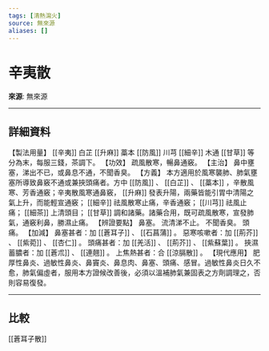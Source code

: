```yaml
---
tags: [清熱瀉火]
source: 無來源
aliases: []
---
```


# 辛夷散

**來源**: 無來源  

---

## 詳細資料
【製法用量】 [[辛夷]] 白芷 [[升麻]] 藁本 [[防風]] 川芎 [[細辛]] 木通 [[甘草]] 等分為末，每服三錢，茶調下。
【功效】
疏風散寒，暢鼻通竅。
【主治】
鼻中壅塞，涕出不已，或鼻息不通，不聞香臭。
【方義】
本方適用於風寒襲肺、肺氣壅塞所導致鼻竅不通或兼挾頭痛者。方中 [[防風]] 、 [[白芷]] 、 [[藁本]] ，辛散風寒、芳香通竅；辛夷散風寒通鼻竅， [[升麻]] 發表升陽，兩藥皆能引胃中清陽之氣上升，而能輕宣通竅； [[細辛]] 祛風散寒止痛，辛香通竅； [[川芎]] 祛風止痛； [[細茶]] 上清頭目； [[甘草]] 調和諸藥。諸藥合用，既可疏風散寒，宣發肺氣，通竅利鼻，勝濕止痛。
【辨證要點】
鼻塞。
流清涕不止。
不聞香臭。
頭痛。
【加減】
鼻塞甚者：加 [[蒼耳子]] 、 [[石菖蒲]] 。
惡寒咳嗽者：加 [[荊芥]] 、 [[紫菀]] 、 [[杏仁]] 。
頭痛甚者：加 [[羌活]] 、 [[荊芥]] 、 [[紫蘇葉]] 。
挾濕蓄膿者：加 [[蒼朮]] 、 [[連翹]] 。
上焦熱甚者：合 [[涼膈散]] 。
【現代應用】
肥厚性鼻炎、過敏性鼻炎、鼻竇炎、鼻息肉、鼻塞、頭痛、感冒。過敏性鼻炎日久不愈，肺氣偏虛者，服用本方證候改善後，必須以溫補肺氣兼固表之方劑調理之，否則容易復發。

---

## 比較
[[蒼耳子散]]
